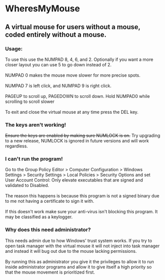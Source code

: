 # WheresMyMouse
## A virtual mouse for users without a mouse, coded entirely without a mouse.

### Usage:
To use this use the NUMPAD 8, 4, 6, and 2. Optionally if you want a more closer layout you can use 5 to go down instead of 2.<br>
<br>
NUMPAD 0 makes the mouse move slower for more precise spots.<br>
<br>
NUMPAD 7 is left click, and NUMPAD 9 is right click.<br>
<br>
PAGEUP to scroll up, PAGEDOWN to scroll down. Hold NUMPAD0 while scrolling to scroll slower<br>
<br>
To exit and close the virtual mouse at any time press the DEL key.<br>

### The keys aren't working!
~~Ensure the keys are enabled by making sure NUMLOCK is on.~~
Try upgrading to a new release, NUMLOCK is ignored in future versions and will work regardless.

### I can't run the program!
Go to the Group Policy Editor > Computer Configuration > Windows Settings > Security Settings > Local Policies > Security Options and set User Account Control: Only elevate executables that are signed and validated to Disabled.<br>
<br>
The reason this happens is because this program is not a signed binary due to me not having a certificate to sign it with.<br>
<br>
If this doesn't work make sure your anti-virus isn't blocking this program. It may be classified as a keylogger.<br>

### Why does this need administrator?
This needs admin due to how Windows' trust system works. If you try to open task manager with the virtual mouse it will not inject into task manager and instead it will bug out due to the mouse lacking permissions.<br>
<br>
By running this as administrator you give it the privileges to allow it to run inside administrator programs and allow it to give itself a high priority so that the mouse movement is prioritized first.<br>
